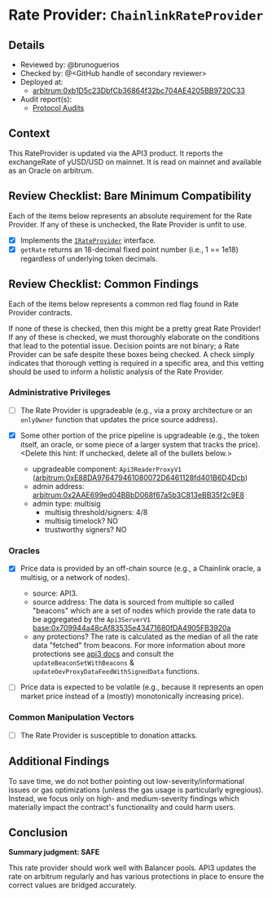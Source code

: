 # Rate Provider: `ChainlinkRateProvider`

## Details
- Reviewed by: @brunoguerios
- Checked by: @\<GitHub handle of secondary reviewer\>
- Deployed at:
    - [arbitrum:0xb1D5c23DbfCb36864f32bc704AE4205BB9720C33](https://arbiscan.io/address/0xb1D5c23DbfCb36864f32bc704AE4205BB9720C33)
- Audit report(s):
    - [Protocol Audits](https://docs.yield.fi/resources/audits)

## Context
This RateProvider is updated via the API3 product. It reports the exchangeRate of yUSD/USD on mainnet. It is read on mainnet and available as an Oracle on arbitrum.

## Review Checklist: Bare Minimum Compatibility
Each of the items below represents an absolute requirement for the Rate Provider. If any of these is unchecked, the Rate Provider is unfit to use.

- [x] Implements the [`IRateProvider`](https://github.com/balancer/balancer-v2-monorepo/blob/bc3b3fee6e13e01d2efe610ed8118fdb74dfc1f2/pkg/interfaces/contracts/pool-utils/IRateProvider.sol) interface.
- [x] `getRate` returns an 18-decimal fixed point number (i.e., 1 == 1e18) regardless of underlying token decimals.

## Review Checklist: Common Findings
Each of the items below represents a common red flag found in Rate Provider contracts.

If none of these is checked, then this might be a pretty great Rate Provider! If any of these is checked, we must thoroughly elaborate on the conditions that lead to the potential issue. Decision points are not binary; a Rate Provider can be safe despite these boxes being checked. A check simply indicates that thorough vetting is required in a specific area, and this vetting should be used to inform a holistic analysis of the Rate Provider.

### Administrative Privileges
- [ ] The Rate Provider is upgradeable (e.g., via a proxy architecture or an `onlyOwner` function that updates the price source address).

- [x] Some other portion of the price pipeline is upgradeable (e.g., the token itself, an oracle, or some piece of a larger system that tracks the price). \<Delete this hint: If unchecked, delete all of the bullets below.\>
    - upgradeable component: `Api3ReaderProxyV1` ([arbitrum:0xE88DA976479461080072D6461128fd401B6D4Dcb](https://arbiscan.io/address/0xE88DA976479461080072D6461128fd401B6D4Dcb#readProxyContract))
    - admin address: [arbitrum:0x2AAE699ed04BBbD068f67a5b3C813eBB35f2c9E8](https://arbiscan.io/address/0x2AAE699ed04BBbD068f67a5b3C813eBB35f2c9E8)
    - admin type: multisig
        - multisig threshold/signers: 4/8
        - multisig timelock? NO
        - trustworthy signers? NO

### Oracles
- [x] Price data is provided by an off-chain source (e.g., a Chainlink oracle, a multisig, or a network of nodes).
    - source: API3. 
    - source address: The data is sourced from multiple so called "beacons" which are a set of nodes which provide the rate data to be aggregated by the `Api3ServerV1` [base:0x709944a48cAf83535e43471680fDA4905FB3920a](https://arbiscan.io/address/0x709944a48cAf83535e43471680fDA4905FB3920a)
    - any protections? The rate is calculated as the median of all the rate data "fetched" from beacons. For more information about more protections see [api3 docs](https://docs.api3.org/reference/dapis/understand/deviations.html) and consult the `updateBeaconSetWithBeacons` & `updateOevProxyDataFeedWithSignedData` functions.

- [ ] Price data is expected to be volatile (e.g., because it represents an open market price instead of a (mostly) monotonically increasing price).

### Common Manipulation Vectors
- [ ] The Rate Provider is susceptible to donation attacks.

## Additional Findings
To save time, we do not bother pointing out low-severity/informational issues or gas optimizations (unless the gas usage is particularly egregious). Instead, we focus only on high- and medium-severity findings which materially impact the contract's functionality and could harm users.

## Conclusion
**Summary judgment: SAFE**

This rate provider should work well with Balancer pools. API3 updates the rate on arbitrum regularly and has various protections in place to ensure the correct values are bridged accurately. 
